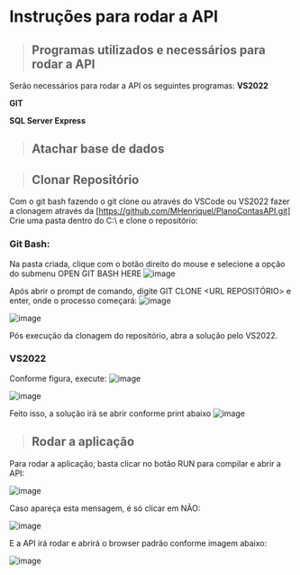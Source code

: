 # Instruções para rodar a API

> ## Programas utilizados e necessários para rodar a API

Serão necessários para rodar a API os seguintes programas:
**VS2022**

**GIT** 

**SQL Server Express**




> ## Atachar base de dados



> ## Clonar Repositório

Com o git bash fazendo o git clone ou através do VSCode ou VS2022 fazer a clonagem através da [https://github.com/MHenriquel/PlanoContasAPI.git]
Crie uma pasta dentro do C:\ e clone o repositório:

### Git Bash:
Na pasta criada, clique com o botão direito do mouse e selecione a opção do submenu OPEN GIT BASH HERE
![image](https://github.com/user-attachments/assets/1be6da9f-b1de-4f86-bc2b-f105341cfc98)

Após abrir o prompt de comando, digite GIT CLONE <URL REPOSITÓRIO> e enter, onde o processo começará:
![image](https://github.com/user-attachments/assets/11f1cb15-8985-480b-8012-9fa8bf966edb)

![image](https://github.com/user-attachments/assets/a64b5750-8d06-42c3-a03b-de6c73b7adcf)

Pós execução da clonagem do repositório, abra a solução pelo VS2022.

### VS2022
Conforme figura, execute:
![image](https://github.com/user-attachments/assets/647c7c7c-8887-4b2b-b25e-1b5db7aa02e2)

![image](https://github.com/user-attachments/assets/c6297a6b-85b3-44ea-bf35-c1a8bcdfe900)

Feito isso, a solução irá se abrir conforme print abaixo
![image](https://github.com/user-attachments/assets/3ae2e39d-aa0c-4b49-b575-e3db018d918c)


> ## Rodar a aplicação
Para rodar a aplicação, basta clicar no botão RUN para compilar e abrir a API:

![image](https://github.com/user-attachments/assets/e66ac245-9ef1-4378-b84b-a0939f1760ac)

Caso apareça esta mensagem, é só clicar em NÃO:

![image](https://github.com/user-attachments/assets/880298a4-2aa5-4d23-bdff-8a3e543e76bb)

E a API irá rodar e abrirá o browser padrão conforme imagem abaixo:

![image](https://github.com/user-attachments/assets/8b98c5ec-0e9e-43eb-be03-5090bd8f5a03)





